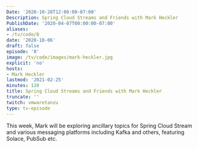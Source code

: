 ```yaml
---
Date: '2020-10-28T12:00:00-07:00'
Description: Spring Cloud Streams and Friends with Mark Heckler
PublishDate: '2020-04-07T00:00:00-07:00'
aliases:
- /tv/code/8
date: '2020-10-06'
draft: false
episode: '8'
image: /tv/code/images/mark-heckler.jpg
explicit: 'no'
hosts:
- Mark Heckler
lastmod: '2021-02-25'
minutes: 120
title: Spring Cloud Streams and Friends with Mark Heckler
truncate: ''
twitch: vmwaretanzu
type: tv-episode
---
```


This week, Mark will be exploring ancillary topics for Spring Cloud Stream and various messaging platforms including Kafka and others, featuring Solace, PubSub etc.